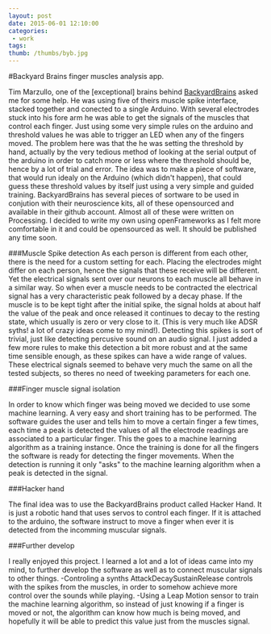```yaml
---
layout: post
date: 2015-06-01 12:10:00
categories:
 - work
tags: 
thumb: /thumbs/byb.jpg
---
```


#Backyard Brains finger muscles analysis app.

Tim Marzullo, one of the [exceptional] brains behind [BackyardBrains](http://backyardbrains.com) asked me for some help. He was using five of theirs muscle spike interface, stacked together and conected to a single Arduino. With several electrodes stuck into his fore arm he was able to get the signals of the muscles that control each finger. Just using some very simple rules on the arduino and threshold values he was able to trigger an LED when any of the fingers moved. 
The problem here was that the he was setting the threshold by hand, actually by the very tedious method of looking at the serial output of the arduino in order to catch more or less where the threshold should be, hence by a lot of trial and error.
The idea was to make a piece of software, that would run idealy on the Arduino (which didn't happen), that could guess these threshold values by itself just using a very simple and guided training. BackyardBrains has several pieces of sortware to be used in conjution with their neuroscience kits, all of these opensourced and available in their github account. Almost all of these were written on Processing. I decided to write my own using openFrameworks as I felt more comfortable in it and could be opensourced as well. It should be published any time soon.


###Muscle Spike detection
As each person is different from each other, there is the need for a custom setting for each. Placing the electrodes might differ on each person, hence the signals that these receive will be different. Yet the electrical signals sent over our neurons to each muscle all behave in a similar way. So when ever a muscle needs to be contracted the electrical signal has a very characteristic peak followed by a decay phase. If the muscle is to be kept tight after the initial spike, the signal holds at about half the value of the peak and once released it continues to decay to the resting state, which usually is zero or very close to it. (This is very much like ADSR syths! a lot of crazy ideas come to my mind!). Detecting this spikes is sort of trivial, just like detecting percusive sound on an audio signal. I just added a few more rules to make this detection a bit more robust and at the same time sensible enough, as these spikes can have a wide range of values. These electrical signals seemed to behave very much the same on all the tested subjects, so theres no need of tweeking parameters for each one.

###Finger muscle signal isolation

In order to know which finger was being moved we decided to use some machine learning. A very easy and short training has to be performed. The software guides the user and tells him to move a certain finger a few times, each time a peak is detected the values of all the electrode readings are associated to a particular finger. This the goes to a machine learning algorithm as a training instance. Once the training is done for all the fingers the software is ready for detecting the finger movements. When the detection is running it only "asks" to the machine learning algorithm when a peak is detected in the signal.

###Hacker hand

The final idea was to use the BackyardBrains product called Hacker Hand. It is just a robotic hand that uses servos to control each finger. If it is attached to the arduino, the software instruct to move a finger when ever it is detected from the incomming muscular signals.

###Further develop

I really enjoyed this project. I learned a lot and a lot of ideas came into my mind, to further develop the software as well as to connect muscular signals to other things.
-Controling a synths AttackDecaySustainRelease controls with the spikes from the muscles, in order to somehow achieve more control over the sounds while playing.
-Using a Leap Motion sensor to train the machine learning algorithm, so instead of just knowing if a finger is moved or not, the algorithm can know how much is being moved, and hopefully it will be able to predict this value just from the muscles signal.



